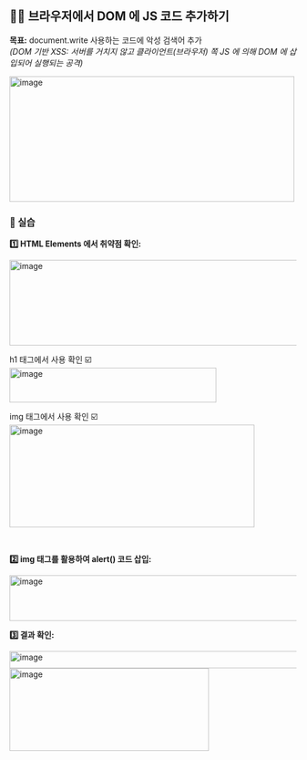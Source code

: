 ## 🕵️‍♂️ 브라우저에서 DOM 에 JS 코드 추가하기

**목표:** document.write 사용하는 코드에 악성 검색어 추가 <br />
*(DOM 기반 XSS: 서버를 거치지 않고 클라이언트(브라우저) 쪽 JS 에 의해 DOM 에 삽입되어 실행되는 공격)*

<img width="500" height="220" alt="image" src="https://github.com/user-attachments/assets/fb91ccf0-b3ac-44f2-91b3-da1bd2f26a88" />

<br />

### 🧪 실습

**1️⃣ HTML Elements 에서 취약점 확인:**

<img width="550" height="150" alt="image" src="https://github.com/user-attachments/assets/b1bff5bc-eace-4af5-82cf-a03beedf7fbf" />

h1 태그에서 사용 확인 ☑️ <br />
<img width="363" height="61" alt="image" src="https://github.com/user-attachments/assets/233b8358-b929-4d72-bbe6-f57c36f1ee69" />

img 태그에서 사용 확인 ☑️ <br />
<img width="430" height="180" alt="image" src="https://github.com/user-attachments/assets/e25d1c3b-13d3-4ff9-ab4d-3e9c8d8c8963" />

<br />

**2️⃣ img 태그를 활용하여 alert() 코드 삽입:**

<img width="600" height="80" alt="image" src="https://github.com/user-attachments/assets/6219b126-0336-4c91-a309-e7d94656a417" />


**3️⃣ 결과 확인:<br />**

<img width="550" height="30" alt="image" src="https://github.com/user-attachments/assets/455f6b4f-8fb7-4650-a7c2-fce7538b89f7" />

<img width="350" height="145" alt="image" src="https://github.com/user-attachments/assets/c46c8b5b-e660-4181-a7d3-c9b125b23477" />


<br />
